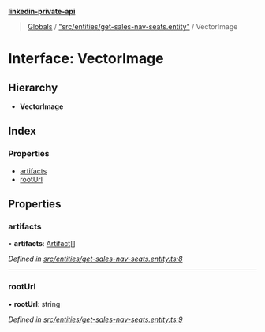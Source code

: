 **[linkedin-private-api](../README.md)**

> [Globals](../globals.md) / ["src/entities/get-sales-nav-seats.entity"](../modules/_src_entities_get_sales_nav_seats_entity_.md) / VectorImage

# Interface: VectorImage

## Hierarchy

* **VectorImage**

## Index

### Properties

* [artifacts](_src_entities_get_sales_nav_seats_entity_.vectorimage.md#artifacts)
* [rootUrl](_src_entities_get_sales_nav_seats_entity_.vectorimage.md#rooturl)

## Properties

### artifacts

•  **artifacts**: [Artifact](_src_entities_get_sales_nav_seats_entity_.artifact.md)[]

*Defined in [src/entities/get-sales-nav-seats.entity.ts:8](https://github.com/cosiall/linkedin-private-api/blob/f0f3775/src/entities/get-sales-nav-seats.entity.ts#L8)*

___

### rootUrl

•  **rootUrl**: string

*Defined in [src/entities/get-sales-nav-seats.entity.ts:9](https://github.com/cosiall/linkedin-private-api/blob/f0f3775/src/entities/get-sales-nav-seats.entity.ts#L9)*

